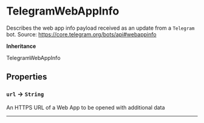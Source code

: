 # TelegramWebAppInfo

Describes the web app info payload received as an update from a `Telegram` bot.
Source: https://core.telegram.org/bots/api#webappinfo

**Inheritance**

TelegramWebAppInfo

## Properties

### `url` → `String`

An HTTPS URL of a Web App to be opened with additional data

---
